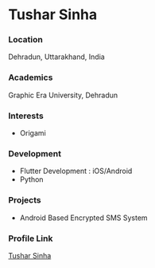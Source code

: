 # Tushar Sinha

### Location

Dehradun, Uttarakhand, India

### Academics

Graphic Era University, Dehradun

### Interests

- Origami

### Development

- Flutter Development : iOS/Android
- Python

### Projects

- Android Based Encrypted SMS System

### Profile Link

[Tushar Sinha](https://github.com/TusharSinha-2908)
